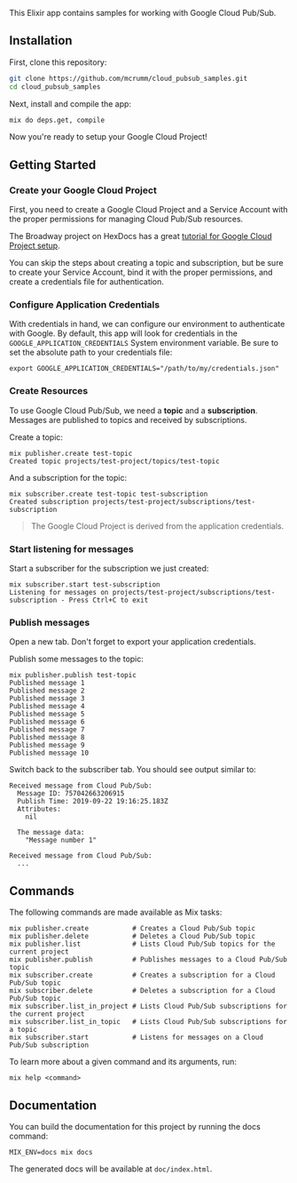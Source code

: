 This Elixir app contains samples for working with Google Cloud Pub/Sub.

## Installation

First, clone this repository:

```sh
git clone https://github.com/mcrumm/cloud_pubsub_samples.git
cd cloud_pubsub_samples
```

Next, install and compile the app:

```sh
mix do deps.get, compile
```

Now you're ready to setup your Google Cloud Project!

## Getting Started

### Create your Google Cloud Project

First, you need to create a Google Cloud Project and a Service Account with
the proper permissions for managing Cloud Pub/Sub resources.

The Broadway project on HexDocs has a great
[tutorial for Google Cloud Project setup](https://hexdocs.pm/broadway/google-cloud-pubsub.html#setup-cloud-pub-sub-project).

You can skip the steps about creating a topic and subscription, but be sure to
create your Service Account, bind it with the proper permissions, and create a
credentials file for authentication.

### Configure Application Credentials

With credentials in hand, we can configure our environment to authenticate with
Google. By default, this app will look for credentials in the
`GOOGLE_APPLICATION_CREDENTIALS` System environment variable. Be sure to set
the absolute path to your credentials file:

    export GOOGLE_APPLICATION_CREDENTIALS="/path/to/my/credentials.json"

### Create Resources

To use Google Cloud Pub/Sub, we need a **topic** and a **subscription**.
Messages are published to topics and received by subscriptions.

Create a topic:

    mix publisher.create test-topic
    Created topic projects/test-project/topics/test-topic

And a subscription for the topic:

    mix subscriber.create test-topic test-subscription
    Created subscription projects/test-project/subscriptions/test-subscription

> The Google Cloud Project is derived from the application credentials.

### Start listening for messages

Start a subscriber for the subscription we just created:

    mix subscriber.start test-subscription
    Listening for messages on projects/test-project/subscriptions/test-subscription - Press Ctrl+C to exit

### Publish messages

Open a new tab.  Don't forget to export your application credentials.

Publish some messages to the topic:


    mix publisher.publish test-topic
    Published message 1
    Published message 2
    Published message 3
    Published message 4
    Published message 5
    Published message 6
    Published message 7
    Published message 8
    Published message 9
    Published message 10

Switch back to the subscriber tab.  You should see output similar to:

    Received message from Cloud Pub/Sub:
      Message ID: 757042663206915
      Publish Time: 2019-09-22 19:16:25.183Z
      Attributes:
        nil

      The message data:
        "Message number 1"

    Received message from Cloud Pub/Sub:
      ...

## Commands

The following commands are made available as Mix tasks:

    mix publisher.create           # Creates a Cloud Pub/Sub topic
    mix publisher.delete           # Deletes a Cloud Pub/Sub topic
    mix publisher.list             # Lists Cloud Pub/Sub topics for the current project
    mix publisher.publish          # Publishes messages to a Cloud Pub/Sub topic
    mix subscriber.create          # Creates a subscription for a Cloud Pub/Sub topic
    mix subscriber.delete          # Deletes a subscription for a Cloud Pub/Sub topic
    mix subscriber.list_in_project # Lists Cloud Pub/Sub subscriptions for the current project
    mix subscriber.list_in_topic   # Lists Cloud Pub/Sub subscriptions for a topic
    mix subscriber.start           # Listens for messages on a Cloud Pub/Sub subscription

To learn more about a given command and its arguments, run:

    mix help <command>

## Documentation

You can build the documentation for this project by running the docs command:

    MIX_ENV=docs mix docs

The generated docs will be available at `doc/index.html`.

